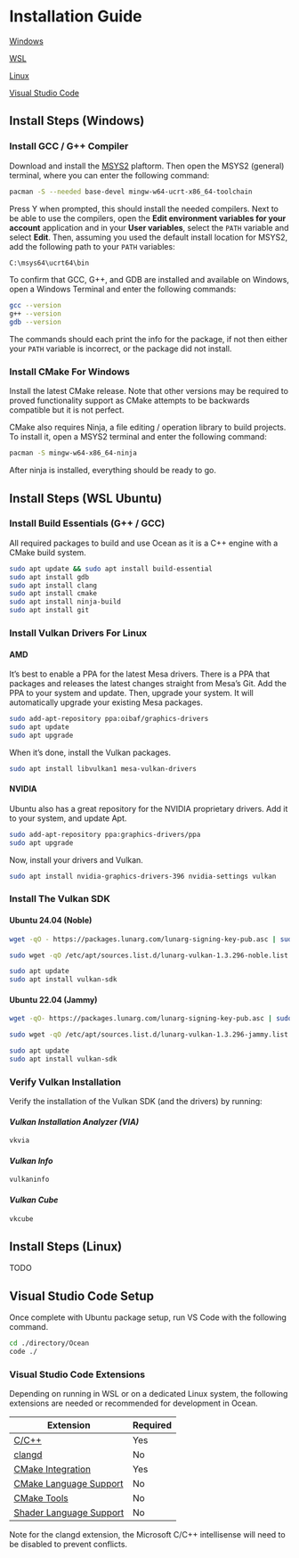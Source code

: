 # Installation Guide

[Windows](#install-steps-windows)

[WSL](#install-steps-wsl-ubuntu)

[Linux](#install-steps-linux)

[Visual Studio Code](#visual-studio-code-setup)

## Install Steps (Windows)

### Install GCC / G++ Compiler

Download and install the [MSYS2](https://www.msys2.org/) plaftorm. Then open the MSYS2 (general) terminal, where you can enter the following command:

```bash
pacman -S --needed base-devel mingw-w64-ucrt-x86_64-toolchain
```

Press Y when prompted, this should install the needed compilers. Next to be able to use the compilers, open the __Edit environment variables for your account__ application and in your __User variables__, select the `PATH` variable and select __Edit__. Then, assuming you used the default install location for MSYS2, add the following path to your `PATH` variables:

```bash
C:\msys64\ucrt64\bin
```

To confirm that GCC, G++, and GDB are installed and available on Windows, open a Windows Terminal and enter the following commands:

```bash
gcc --version
g++ --version
gdb --version
```

The commands should each print the info for the package, if not then either your `PATH` variable is incorrect, or the package did not install.

### Install CMake For Windows

Install the latest CMake release. Note that other versions may be required to proved functionality support as CMake attempts to be backwards compatible but it is not perfect.

CMake also requires Ninja, a file editing / operation library to build projects. To install it, open a MSYS2 terminal and enter the following command:

```bash
pacman -S mingw-w64-x86_64-ninja
```

After ninja is installed, everything should be ready to go.

## Install Steps (WSL Ubuntu)

### Install Build Essentials (G++ / GCC)

All required packages to build and use Ocean as it is a C++ engine with a CMake build system.

```bash
sudo apt update && sudo apt install build-essential
sudo apt install gdb
sudo apt install clang
sudo apt install cmake
sudo apt install ninja-build
sudo apt install git
```

### Install Vulkan Drivers For Linux

#### AMD

It’s best to enable a PPA for the latest Mesa drivers. There is a PPA that packages and releases the latest changes straight from Mesa’s Git. Add the PPA to your system and update. Then, upgrade your system. It will automatically upgrade your existing Mesa packages.

```bash
sudo add-apt-repository ppa:oibaf/graphics-drivers
sudo apt update
sudo apt upgrade
```

When it’s done, install the Vulkan packages.

```bash
sudo apt install libvulkan1 mesa-vulkan-drivers
```

#### NVIDIA

Ubuntu also has a great repository for the NVIDIA proprietary drivers. Add it to your system, and update Apt.

```bash
sudo add-apt-repository ppa:graphics-drivers/ppa
sudo apt upgrade
```

Now, install your drivers and Vulkan.

```bash
sudo apt install nvidia-graphics-drivers-396 nvidia-settings vulkan
```

### Install The Vulkan SDK

#### Ubuntu 24.04 (Noble)

```bash
wget -qO - https://packages.lunarg.com/lunarg-signing-key-pub.asc | sudo apt-key add -

sudo wget -qO /etc/apt/sources.list.d/lunarg-vulkan-1.3.296-noble.list https://packages.lunarg.com/vulkan/1.3.296/lunarg-vulkan-1.3.296-noble.list

sudo apt update
sudo apt install vulkan-sdk
```

#### Ubuntu 22.04 (Jammy)

```bash
wget -qO- https://packages.lunarg.com/lunarg-signing-key-pub.asc | sudo tee /etc/apt/trusted.gpg.d/lunarg.asc

sudo wget -qO /etc/apt/sources.list.d/lunarg-vulkan-1.3.296-jammy.list https://packages.lunarg.com/vulkan/1.3.296/lunarg-vulkan-1.3.296-jammy.list

sudo apt update
sudo apt install vulkan-sdk
```

### Verify Vulkan Installation

Verify the installation of the Vulkan SDK (and the drivers) by running:

#### _Vulkan Installation Analyzer (VIA)_

```bash
vkvia
```

#### _Vulkan Info_

```bash
vulkaninfo
```

#### _Vulkan Cube_

```bash
vkcube
```

## Install Steps (Linux)

TODO

## Visual Studio Code Setup

Once complete with Ubuntu package setup, run VS Code with the following command.

```bash
cd ./directory/Ocean
code ./
```

### Visual Studio Code Extensions

Depending on running in WSL or on a dedicated Linux system, the following extensions are needed or recommended for development in Ocean.

| Extension                                                                                                          | Required |
| ------------------------------------------------------------------------------------------------------------------ | -------- |
| [C/C++](https://marketplace.visualstudio.com/items?itemName=ms-vscode.cpptools)                                    | Yes      |
| [clangd](https://marketplace.visualstudio.com/items?itemName=llvm-vs-code-extensions.vscode-clangd)                | No       |
| [CMake Integration](https://marketplace.visualstudio.com/items?itemName=go2sh.cmake-integration-vscode)            | Yes      |
| [CMake Language Support](https://marketplace.visualstudio.com/items?itemName=josetr.cmake-language-support-vscode) | No       |
| [CMake Tools](https://marketplace.visualstudio.com/items?itemName=ms-vscode.cmake-tools)                           | No       |
| [Shader Language Support](https://marketplace.visualstudio.com/items?itemName=slevesque.shader)                    | No       |

Note for the clangd extension, the Microsoft C/C++ intellisense will need to be disabled to prevent conflicts.
